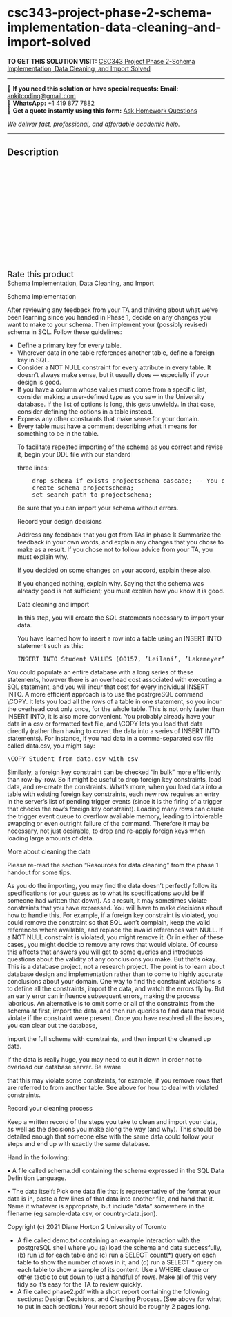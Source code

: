 # csc343-project-phase-2-schema-implementation-data-cleaning-and-import-solved
**TO GET THIS SOLUTION VISIT:** [CSC343 Project Phase 2-Schema Implementation, Data Cleaning, and Import Solved](https://www.ankitcodinghub.com/product/csc343-project-phase-2-schema-implementation-data-cleaning-and-import-solved/)


---

📩 **If you need this solution or have special requests:** **Email:** ankitcoding@gmail.com  
📱 **WhatsApp:** +1 419 877 7882  
📄 **Get a quote instantly using this form:** [Ask Homework Questions](https://www.ankitcodinghub.com/services/ask-homework-questions/)

*We deliver fast, professional, and affordable academic help.*

---

<h2>Description</h2>



<div class="kk-star-ratings kksr-auto kksr-align-center kksr-valign-top" data-payload="{&quot;align&quot;:&quot;center&quot;,&quot;id&quot;:&quot;91516&quot;,&quot;slug&quot;:&quot;default&quot;,&quot;valign&quot;:&quot;top&quot;,&quot;ignore&quot;:&quot;&quot;,&quot;reference&quot;:&quot;auto&quot;,&quot;class&quot;:&quot;&quot;,&quot;count&quot;:&quot;0&quot;,&quot;legendonly&quot;:&quot;&quot;,&quot;readonly&quot;:&quot;&quot;,&quot;score&quot;:&quot;0&quot;,&quot;starsonly&quot;:&quot;&quot;,&quot;best&quot;:&quot;5&quot;,&quot;gap&quot;:&quot;4&quot;,&quot;greet&quot;:&quot;Rate this product&quot;,&quot;legend&quot;:&quot;0\/5 - (0 votes)&quot;,&quot;size&quot;:&quot;24&quot;,&quot;title&quot;:&quot;CSC343 Project Phase 2-Schema Implementation, Data Cleaning, and Import Solved&quot;,&quot;width&quot;:&quot;0&quot;,&quot;_legend&quot;:&quot;{score}\/{best} - ({count} {votes})&quot;,&quot;font_factor&quot;:&quot;1.25&quot;}">

<div class="kksr-stars">

<div class="kksr-stars-inactive">
            <div class="kksr-star" data-star="1" style="padding-right: 4px">


<div class="kksr-icon" style="width: 24px; height: 24px;"></div>
        </div>
            <div class="kksr-star" data-star="2" style="padding-right: 4px">


<div class="kksr-icon" style="width: 24px; height: 24px;"></div>
        </div>
            <div class="kksr-star" data-star="3" style="padding-right: 4px">


<div class="kksr-icon" style="width: 24px; height: 24px;"></div>
        </div>
            <div class="kksr-star" data-star="4" style="padding-right: 4px">


<div class="kksr-icon" style="width: 24px; height: 24px;"></div>
        </div>
            <div class="kksr-star" data-star="5" style="padding-right: 4px">


<div class="kksr-icon" style="width: 24px; height: 24px;"></div>
        </div>
    </div>

<div class="kksr-stars-active" style="width: 0px;">
            <div class="kksr-star" style="padding-right: 4px">


<div class="kksr-icon" style="width: 24px; height: 24px;"></div>
        </div>
            <div class="kksr-star" style="padding-right: 4px">


<div class="kksr-icon" style="width: 24px; height: 24px;"></div>
        </div>
            <div class="kksr-star" style="padding-right: 4px">


<div class="kksr-icon" style="width: 24px; height: 24px;"></div>
        </div>
            <div class="kksr-star" style="padding-right: 4px">


<div class="kksr-icon" style="width: 24px; height: 24px;"></div>
        </div>
            <div class="kksr-star" style="padding-right: 4px">


<div class="kksr-icon" style="width: 24px; height: 24px;"></div>
        </div>
    </div>
</div>


<div class="kksr-legend" style="font-size: 19.2px;">
            <span class="kksr-muted">Rate this product</span>
    </div>
    </div>
<div class="page" title="Page 1">
<div class="layoutArea">
<div class="column">
Schema Implementation, Data Cleaning, and Import

Schema implementation

After reviewing any feedback from your TA and thinking about what we’ve been learning since you handed in Phase 1, decide on any changes you want to make to your schema. Then implement your (possibly revised) schema in SQL. Follow these guidelines:

<ul>
<li>Define a primary key for every table.</li>
<li>Wherever data in one table references another table, define a foreign key in SQL.</li>
<li>Consider a NOT NULL constraint for every attribute in every table. It doesn’t always make sense, but it usually does — especially if your design is good.</li>
<li>If you have a column whose values must come from a specific list, consider making a user-defined type as you saw in the University database. If the list of options is long, this gets unwieldy. In that case, consider defining the options in a table instead.</li>
<li>Express any other constraints that make sense for your domain.</li>
<li>Every table must have a comment describing what it means for something to be in the table.

To facilitate repeated importing of the schema as you correct and revise it, begin your DDL file with our standard

three lines:

<pre>    drop schema if exists projectschema cascade; -- You can choose a different schema name.
    create schema projectschema;
    set search_path to projectschema;
</pre>
Be sure that you can import your schema without errors.

Record your design decisions

Address any feedback that you got from TAs in phase 1: Summarize the feedback in your own words, and explain any changes that you chose to make as a result. If you chose not to follow advice from your TA, you must explain why.

If you decided on some changes on your accord, explain these also.

If you changed nothing, explain why. Saying that the schema was already good is not sufficient; you must explain how you know it is good.

Data cleaning and import

In this step, you will create the SQL statements necessary to import your data.

You have learned how to insert a row into a table using an INSERT INTO statement such as this:

<pre>INSERT INTO Student VALUES (00157, ’Leilani’, ’Lakemeyer’, ’UTM’, ’lani@cs’, 3.42);
</pre>
</li>
</ul>
</div>
</div>
<div class="layoutArea"></div>
</div>
<div class="page" title="Page 2">
<div class="layoutArea">
<div class="column">
You could populate an entire database with a long series of these statements, however there is an overhead cost associated with executing a SQL statement, and you will incur that cost for every individual INSERT INTO. A more efficient approach is to use the postrgreSQL command \COPY. It lets you load all the rows of a table in one statement, so you incur the overhead cost only once, for the whole table. This is not only faster than INSERT INTO, it is also more convenient. You probably already have your data in a csv or formatted text file, and \COPY lets you load that data directly (rather than having to covert the data into a series of INSERT INTO statements). For instance, if you had data in a comma-separated csv file called data.csv, you might say:

<pre>\COPY Student from data.csv with csv
</pre>
Similarly, a foreign key constraint can be checked “in bulk” more efficiently than row-by-row. So it might be useful to drop foreign key constraints, load data, and re-create the constraints. What’s more, when you load data into a table with existing foreign key constraints, each new row requires an entry in the server’s list of pending trigger events (since it is the firing of a trigger that checks the row’s foreign key constraint). Loading many rows can cause the trigger event queue to overflow available memory, leading to intolerable swapping or even outright failure of the command. Therefore it may be necessary, not just desirable, to drop and re-apply foreign keys when loading large amounts of data.

More about cleaning the data

Please re-read the section “Resources for data cleaning” from the phase 1 handout for some tips.

As you do the importing, you may find the data doesn’t perfectly follow its specifications (or your guess as to what its specifications would be if someone had written that down). As a result, it may sometimes violate constraints that you have expressed. You will have to make decisions about how to handle this. For example, if a foreign key constraint is violated, you could remove the constraint so that SQL won’t complain, keep the valid references where available, and replace the invalid references with NULL. If a NOT NULL constraint is violated, you might remove it. Or in either of these cases, you might decide to remove any rows that would violate. Of course this affects that answers you will get to some queries and introduces questions about the validity of any conclusions you make. But that’s okay. This is a database project, not a research project. The point is to learn about database design and implementation rather than to come to highly accurate conclusions about your domain. One way to find the constraint violations is to define all the constraints, import the data, and watch the errors fly by. But an early error can influence subsequent errors, making the process laborious. An alternative is to omit some or all of the constraints from the schema at first, import the data, and then run queries to find data that would violate if the constraint were present. Once you have resolved all the issues, you can clear out the database,

import the full schema with constraints, and then import the cleaned up data.

If the data is really huge, you may need to cut it down in order not to overload our database server. Be aware

that this may violate some constraints, for example, if you remove rows that are referred to from another table. See above for how to deal with violated constraints.

Record your cleaning process

Keep a written record of the steps you take to clean and import your data, as well as the decisions you make along the way (and why). This should be detailed enough that someone else with the same data could follow your steps and end up with exactly the same database.

Hand in the following:

• A file called schema.ddl containing the schema expressed in the SQL Data Definition Language.

• The data itself: Pick one data file that is representative of the format your data is in, paste a few lines of that data into another file, and hand that it. Name it whatever is appropriate, but include ”data” somewhere in the filename (eg sample-data.csv, or country-data.json).

</div>
</div>
<div class="layoutArea">
<div class="column">
Copyright (c) 2021 Diane Horton 2 University of Toronto

</div>
</div>
</div>
<div class="page" title="Page 3">
<div class="layoutArea">
<div class="column">
<ul>
<li>A file called demo.txt containing an example interaction with the postgreSQL shell where you (a) load the schema and data successfully, (b) run \d for each table and (c) run a SELECT count(*) query on each table to show the number of rows in it, and (d) run a SELECT * query on each table to show a sample of its content. Use a WHERE clause or other tactic to cut down to just a handful of rows. Make all of this very tidy so it’s easy for the TA to review quickly.</li>
<li>A file called phase2.pdf with a short report containing the following sections: Design Decisions, and Cleaning Process. (See above for what to put in each section.) Your report should be roughly 2 pages long.</li>
</ul>
</div>
</div>
</div>
